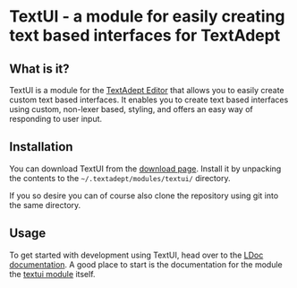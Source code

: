 TextUI - a module for easily creating text based interfaces for TextAdept
=========================================================================

What is it?
-----------

TextUI is a module for the [TextAdept Editor](http://code.google.com/p/textadept/)
that allows you to easily create custom text based interfaces. It enables you to
create text based interfaces using custom, non-lexer based, styling, and offers
an easy way of responding to user input.

Installation
------------

You can download TextUI from the [download page](https://github.com/nilnor/textui/downloads).
Install it by unpacking the contents to the `~/.textadept/modules/textui/` directory.

If you so desire you can of course also clone the repository using git into the
same directory.

Usage
-----

To get started with development using TextUI, head over to the
[LDoc documentation](http://nilnor.github.com/textui/docs). A good place to start is
the documentation for the module the
[textui module](http://nilnor.github.com/textui/docs/modules/_M.textui.html) itself.
